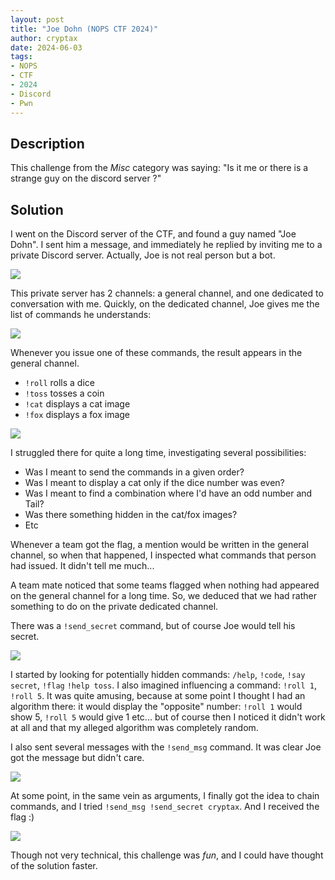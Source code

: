 ```yaml
---
layout: post
title: "Joe Dohn (NOPS CTF 2024)"
author: cryptax
date: 2024-06-03
tags:
- NOPS
- CTF
- 2024
- Discord
- Pwn
---
```


## Description


This challenge from the *Misc* category was saying: "Is it me or there is a strange guy on the discord server ?"

## Solution

I went on the Discord server of the CTF, and found a guy named "Joe Dohn". I sent him a message, and immediately he replied by inviting me to a private Discord server. Actually, Joe is not real person but a bot.

![](/images/nops2024-joeserver.png)

This private server has 2 channels: a general channel, and one dedicated to conversation with me.
Quickly, on the dedicated channel, Joe gives me the list of commands he understands:

![](/images/nops2024-allcommands.png)

Whenever you issue one of these commands, the result appears in the general channel.

- `!roll` rolls a dice
- `!toss` tosses a coin
- `!cat` displays a cat image
- `!fox` displays a fox image

![](/images/nops2024-rolltoss.png)

I struggled there for quite a long time, investigating several possibilities:

- Was I meant to send the commands in a given order?
- Was I meant to display a cat only if the dice number was even?
- Was I meant to find a combination where I'd have an odd number and Tail?
- Was there something hidden in the cat/fox images?
- Etc

Whenever a team got the flag, a mention would be written in the general channel, so when that happened, I inspected what commands that person had issued. It didn't tell me much... 

A team mate noticed that some teams flagged when nothing had appeared on the general channel for a long time. So, we deduced that we had rather something to do on the private dedicated channel.

There was a `!send_secret` command, but of course Joe would tell his secret. 

![](/images/nops2024-joenotallowed.png)

I started by looking for potentially hidden commands: `/help`, `!code`, `!say secret`, `!flag` `!help toss`. I also imagined influencing a command: `!roll 1`, `!roll 5`. It was quite amusing, because at some point I thought I had an algorithm there: it would display the "opposite" number: `!roll 1` would show 5, `!roll 5` would give 1 etc... but of course then I noticed it didn't work at all and that my alleged algorithm was completely random.

I also sent several messages with the `!send_msg` command. It was clear Joe got the message but didn't care. 

![](/images/nops2024-joemsg.png)

At some point, in the same vein as arguments, I finally got the idea to chain commands, and I tried `!send_msg !send_secret cryptax`. And I received the flag :)

![](/images/nops2024-joeflag.png)


Though not very technical, this challenge was *fun*, and I could have thought of the solution faster.
